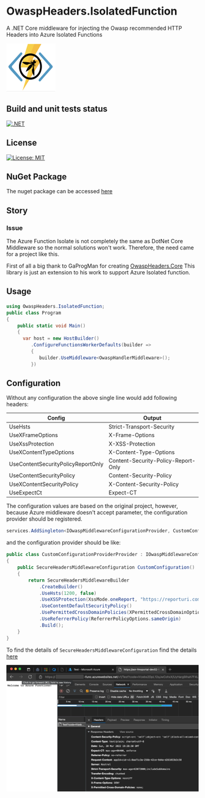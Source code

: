 # OwaspHeaders.IsolatedFunction
A .NET Core middleware for injecting the Owasp recommended HTTP Headers into Azure Isolated Functions

![](images/OwaspAzureFuncIcon.png)

## Build and unit tests status
[![.NET](https://github.com/mkokabi/OwaspHeaders.IsolatedFunction/actions/workflows/tests.yml/badge.svg)](https://github.com/mkokabi/OwaspHeaders.IsolatedFunction/actions/workflows/tests.yml)

## License
[![License: MIT](https://img.shields.io/badge/License-MIT-yellow.svg)](https://opensource.org/licenses/MIT)

## NuGet Package
The nuget package can be accessed [here](https://www.nuget.org/packages/OwaspHeaders.IsolatedFunction/1.1.0)

## Story
### Issue
The Azure Function Isolate is not completely the same as DotNet Core Middleware so the normal solutions won't work.
Therefore, the need came for a project like this.


First of all a big thank to GaProgMan for creating [OwaspHeaders.Core](https://github.com/GaProgMan/OwaspHeaders.Core)
This library is just an extension to his work to support Azure Isolated 
function.

## Usage
```c#
using OwaspHeaders.IsolatedFunction;
public class Program
{
    public static void Main()
    {
      var host = new HostBuilder()
         .ConfigureFunctionsWorkerDefaults(builder =>
         {
            builder.UseMiddleware<OwaspHandlerMiddleware>();
         })
```

## Configuration
Without any configuration the above single line would add following headers:

| Config                              | Output                               |
|-------------------------------------|--------------------------------------|
| UseHsts                             | Strict-Transport-Security            |
| UseXFrameOptions                    | X-Frame-Options                      |
| UseXssProtection                    | X-XSS-Protection                     |
| UseXContentTypeOptions              | X-Content-Type-Options               |
| UseContentSecurityPolicyReportOnly  | Content-Security-Policy-Report-Only  |
| UseContentSecurityPolicy            | Content-Security-Policy              |
| UseXContentSecurityPolicy           | X-Content-Security-Policy            |
| UseExpectCt                         | Expect-CT                            |


The configuration values are based on the original project, however, because Azure middleware doesn't accept parameter, the
configuration provider should be registered.
```c#
services.AddSingleton<IOwaspMiddlewareConfigurationProvider, CustomConfigurationProviderProvider>();
```
and the configuration provider should be like:
```c#
public class CustomConfigurationProviderProvider : IOwaspMiddlewareConfigurationProvider
{
    public SecureHeadersMiddlewareConfiguration CustomConfiguration()
    {
        return SecureHeadersMiddlewareBuilder
            .CreateBuilder()
            .UseHsts(1200, false)
            .UseXSSProtection(XssMode.oneReport, "https://reporturi.com/some-report-url")
            .UseContentDefaultSecurityPolicy()
            .UsePermittedCrossDomainPolicies(XPermittedCrossDomainOptionValue.masterOnly)
            .UseReferrerPolicy(ReferrerPolicyOptions.sameOrigin)
            .Build();
    }
}
```
To find the details of `SecureHeadersMiddlewareConfiguration` find the details [here](https://github.com/GaProgMan/OwaspHeaders.Core/blob/master/README.md#configuration)

![](images/Screenshot.png)
